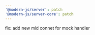 ```yaml
---
'@modern-js/server': patch
'@modern-js/server-core': patch
---
```


fix: add new mid connet for mock handler
